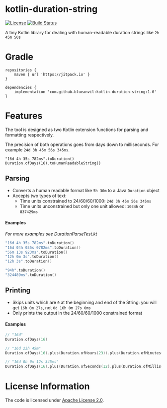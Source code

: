 # kotlin-duration-string
[![License](https://img.shields.io/badge/License-Apache%202.0-blue.svg)](https://opensource.org/licenses/Apache-2.0)
[![Build Status](https://travis-ci.com/blueanvil/kotlin-duration-string.svg?branch=master)](https://travis-ci.com/blueanvil/kotlin-duration-string)

A tiny Kotlin library for dealing with human-readable duration strings like `2h 45m 50s`

# Gradle
```
repositories {
    maven { url 'https://jitpack.io' }
}
```
```
dependencies {
    implementation 'com.github.blueanvil:kotlin-duration-string:1.0'
}
```

# Features
The tool is designed as two Kotlin extension functions for parsing and formatting respectively.

The precision of both operations goes from days down to milliseconds. For example `24d 3h 45m 56s 345ms`.
```
"16d 4h 35s 782ms".toDuration()
Duration.ofDays(16).toHumanReadableString()
```
## Parsing
* Converts a human readable format like `5h 30m` to a Java `Duration` object
* Accepts two types of text:
  * Time units constrained to 24/60/60/1000: `24d 3h 45m 56s 345ms`
  * Time units unconstrained but only one unit allowed: `1034h` or `837429ms`
#### Examples
_For more examples see [DurationParseTest.kt](https://github.com/blueanvil/kotlin-duration-string/blob/master/src/test/kotlin/com/blueanvil/durationstr/DurationParseTest.kt)_
```kotlin
"16d 4h 35s 782ms".toDuration()
"16d 04h 035s 0782ms".toDuration()
"56m 13s 923ms".toDuration()
"12h 0m 3s".toDuration()
"12h 3s".toDuration()

"94h".toDuration()
"324489ms".toDuration()
```

## Printing
* Skips units which are `0` at the beginning and end of the String: you will get `16h 0m 27s`, not `0d 16h 0m 27s 0ms`
* Only prints the output in the 24/60/60/1000 constrained format
#### Examples
```kotlin
// "16d"
Duration.ofDays(16) 

// "16d 23h 45m"
Duration.ofDays(16).plus(Duration.ofHours(23)).plus(Duration.ofMinutes(45))

// "16d 0h 0m 12s 345ms"
Duration.ofDays(16).plus(Duration.ofSeconds(12).plus(Duration.ofMillis(345))).toHumanReadableString()
```

# License Information
The code is licensed under [Apache License 2.0](https://www.apache.org/licenses/LICENSE-2.0).

